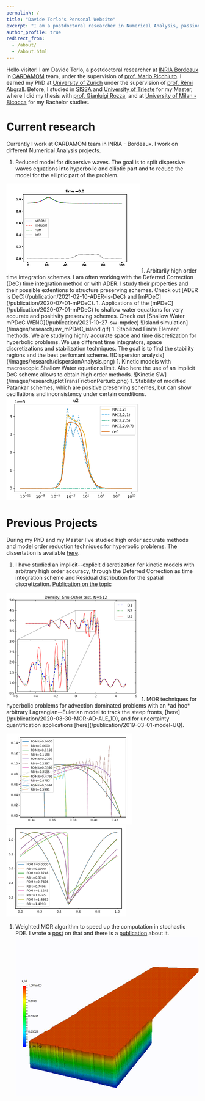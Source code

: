 ```yaml
---
permalink: /
title: "Davide Torlo's Personal Website"
excerpt: "I am a postdoctoral researcher in Numerical Analysis, passionate about Data and musician in spare time."
author_profile: true
redirect_from: 
  - /about/
  - /about.html
---
```


Hello visitor! I am Davide Torlo, a postdoctoral researcher at [INRIA Bordeaux](https://www.inria.fr/fr/centre-inria-bordeaux-sud-ouest) in [CARDAMOM](https://team.inria.fr/cardamom/) team, under the supervision of [prof. Mario Ricchiuto](https://team.inria.fr/cardamom/marioricchiuto/). I earned my PhD at [University of Zurich](https://www.math.uzh.ch/index.php?id=home) under the supervision of [prof. Rémi Abgrall](https://www.math.uzh.ch/index.php?id=people&key1=8882). Before, I studied in [SISSA](https://www.sissa.it/) and [University of Trieste](https://www.units.it) for my Master, where I did my thesis with [prof. Gianluigi Rozza](https://people.sissa.it/~grozza/), and at [University of Milan - Bicocca](https://unimib.it) for my Bachelor studies.


Current research
======
Currently I work at CARDAMOM team in INRIA - Bordeaux. I work on different Numerical Analysis projects.
1. Reduced model for dispersive waves. The goal is to split dispersive waves equations into hyperbolic and elliptic part and to reduce the model for the elliptic part of the problem.
<img src="/images/research/KdVMOR.gif" alt="Dispersive Waves" width="350"/>
1. Arbitarily high order time integration schemes. I am often working with the Deferred Correction (DeC) time integration method or with ADER. I study their properties and their possible extentions to structure preserving schemes. Check out [ADER is DeC](/publication/2021-02-10-ADER-is-DeC) and [mPDeC](/publication/2020-07-01-mPDeC).
1. Applications of the [mPDeC](/publication/2020-07-01-mPDeC) to shallow water equations for very accurate and positivity preserving schemes. Check out [Shallow Water mPDeC WENO](/publication/2021-10-27-sw-mpdec)
![Island simulation](/images/research/sw_mPDeC_island.gif)
1. Stabilized Finite Element methods. We are studying highly accurate space and time discretization for hyperbolic problems. We use different time integrators, space discretizations and stabilization techniques. The goal is to find the stability regions and the best perfomant scheme. 
![Dispersion analysis](/images/research/dispersionAnalysis.png)
1. Kinetic models with macroscopic Shallow Water equations limit. Also here the use of an implicit DeC scheme allows to obtain high order methods.
![Kinetic SW](/images/research/plotTransFrictionPerturb.png)
1. Stability of modified Patankar schemes, which are positive preserving schemes, but can show oscillations and inconsistency under certain conditions.
<img src="/images/research/RobertsonUnstable.png" alt="Robertson Problem MP" width="350"/>

Previous Projects
=================
During my PhD and my Master I've studied high order accurate methods and model order reduction techniques for hyperbolic problems. The dissertation is available [here](http://accdavlo.github.io/files/theses/TorloPhDThesisOneSided.pdf).
1. I have studied an implicit--explicit discretization for kinetic models with arbitrary high order accuracy, through the Deferred Correction as time integration scheme and Residual distribution for the spatial discretization. [Publication on the topic](/publication/2020-06-29-high-order-IMEX-DeC)
<img src="/images/research/kineticEuler.png" alt="Shu Osher test" width="350"/>
1. MOR techniques for hyperbolic problems for advection dominated problems with an *ad hoc* arbitrary Lagrangian--Eulerian model to track the steep fronts, [here](/publication/2020-03-30-MOR-AD-ALE_1D), and for uncertainty quantification applications [here](/publication/2019-03-01-model-UQ).

![Eulerian](/images/research/ALEMOREulerian.png)![Lagrangian](/images/research/ALEMORLagrangian.png)
1. Weighted MOR algorithm to speed up the computation in stochastic PDE. I wrote a [post](/posts/2021/02/wMOR/) on that and there is a [publication](/publication/2018-10-25-stabilized-weighted) about it.
![Advection Dominated](/images/research/MORadvDom.gif)
